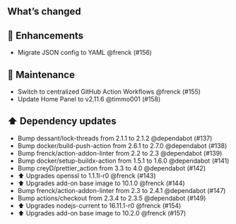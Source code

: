 ## What’s changed

## 🚀 Enhancements

- Migrate JSON config to YAML @frenck (#156)

## 🧰 Maintenance

- Switch to centralized GitHub Action Workflows @frenck (#155)
- Update Home Panel to v2.11.6 @timmo001 (#158)

## ⬆️ Dependency updates

- Bump dessant/lock-threads from 2.1.1 to 2.1.2 @dependabot (#137)
- Bump docker/build-push-action from 2.6.1 to 2.7.0 @dependabot (#138)
- Bump frenck/action-addon-linter from 2.2 to 2.3 @dependabot (#139)
- Bump docker/setup-buildx-action from 1.5.1 to 1.6.0 @dependabot (#141)
- Bump creyD/prettier_action from 3.3 to 4.0 @dependabot (#142)
- ⬆️ Upgrades openssl to 1.1.1l-r0 @frenck (#143)
- ⬆️ Upgrades add-on base image to 10.1.0 @frenck (#144)
- Bump frenck/action-addon-linter from 2.3 to 2.4.1 @dependabot (#147)
- Bump actions/checkout from 2.3.4 to 2.3.5 @dependabot (#149)
- ⬆️ Upgrades nodejs-current to 16.11.1-r0 @frenck (#154)
- ⬆️ Upgrades add-on base image to 10.2.0 @frenck (#157)
